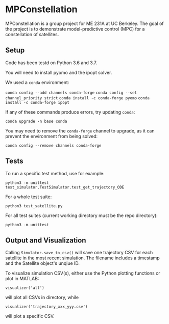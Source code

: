 # MPConstellation

MPConstellation is a group project for ME 231A at UC Berkeley. The goal of the project is to demonstrate model-predictive control (MPC) for a constellation of satellites.

## Setup

Code has been testd on Python 3.6 and 3.7.

You will need to install pyomo and the ipopt solver.

We used a `conda` environment:

`conda config --add channels conda-forge`
`conda config --set channel_priority strict`
`conda install -c conda-forge pyomo`
`conda install -c conda-forge ipopt`

If any of these commands produce errors, try updating `conda`:

`conda upgrade -n base conda`

You may need to remove the `conda-forge` channel to upgrade, as it can prevent the environment from being solved:

`conda config --remove channels conda-forge`

## Tests

To run a specific test method, use for example:

`python3 -m unittest test_simulator.TestSimulator.test_get_trajectory_ODE`


For a whole test suite:

`python3 test_satellite.py`


For all test suites (current working directory must be the repo directory):

`python3 -m unittest`

## Output and Visualization

Calling `Simulator.save_to_csv()` will save one trajectory CSV for each satellite in the most recent simulation. The filename includes a timestamp and the Satellite object's unqiue ID.

To visualize simulation CSV(s), either use the Python plotting functions or plot in MATLAB:

`visualizer('all')`

will plot all CSVs in directory, while

`visualizer('trajectory_xxx_yyy.csv')`

will plot a specific CSV.

